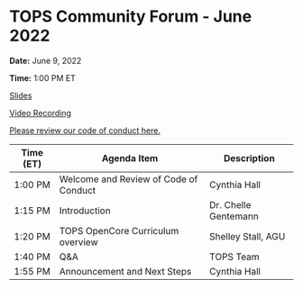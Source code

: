# TOPS Community Forum - June 2022


**Date:** June 9, 2022


**Time:** 1:00 PM ET

[Slides](https://doi.org/10.5281/zenodo.6626291)

[Video Recording](https://www.youtube.com/watch?v=Am0cnc3oT2M&list=PLSqpxDmgLp4FRm1-9aYx_qhw0t7VZrVFt&index=1)

[Please review our code of conduct here.](../Community_Forums/code_of_conduct.md)



| **Time (ET)** | **Agenda Item**                            | **Description**       |
|---------------|--------------------------------------------|-----------------------|
| 1:00 PM       | Welcome and Review of Code of Conduct      | Cynthia Hall          |
| 1:15 PM       | Introduction                               | Dr. Chelle Gentemann  |
| 1:20 PM       | TOPS OpenCore Curriculum overview          | Shelley Stall, AGU    |
| 1:40 PM       | Q&A                                        | TOPS Team             |
| 1:55 PM       | Announcement and Next Steps                | Cynthia Hall          |
